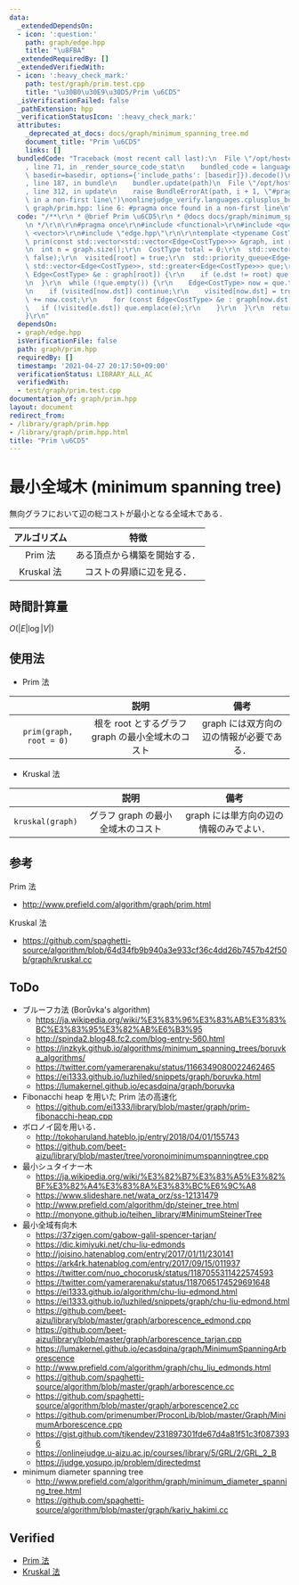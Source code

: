 ```yaml
---
data:
  _extendedDependsOn:
  - icon: ':question:'
    path: graph/edge.hpp
    title: "\u8FBA"
  _extendedRequiredBy: []
  _extendedVerifiedWith:
  - icon: ':heavy_check_mark:'
    path: test/graph/prim.test.cpp
    title: "\u30B0\u30E9\u30D5/Prim \u6CD5"
  _isVerificationFailed: false
  _pathExtension: hpp
  _verificationStatusIcon: ':heavy_check_mark:'
  attributes:
    _deprecated_at_docs: docs/graph/minimum_spanning_tree.md
    document_title: "Prim \u6CD5"
    links: []
  bundledCode: "Traceback (most recent call last):\n  File \"/opt/hostedtoolcache/Python/3.10.0/x64/lib/python3.10/site-packages/onlinejudge_verify/documentation/build.py\"\
    , line 71, in _render_source_code_stat\n    bundled_code = language.bundle(stat.path,\
    \ basedir=basedir, options={'include_paths': [basedir]}).decode()\n  File \"/opt/hostedtoolcache/Python/3.10.0/x64/lib/python3.10/site-packages/onlinejudge_verify/languages/cplusplus.py\"\
    , line 187, in bundle\n    bundler.update(path)\n  File \"/opt/hostedtoolcache/Python/3.10.0/x64/lib/python3.10/site-packages/onlinejudge_verify/languages/cplusplus_bundle.py\"\
    , line 312, in update\n    raise BundleErrorAt(path, i + 1, \"#pragma once found\
    \ in a non-first line\")\nonlinejudge_verify.languages.cplusplus_bundle.BundleErrorAt:\
    \ graph/prim.hpp: line 6: #pragma once found in a non-first line\n"
  code: "/**\r\n * @brief Prim \u6CD5\r\n * @docs docs/graph/minimum_spanning_tree.md\r\
    \n */\r\n\r\n#pragma once\r\n#include <functional>\r\n#include <queue>\r\n#include\
    \ <vector>\r\n#include \"edge.hpp\"\r\n\r\ntemplate <typename CostType>\r\nCostType\
    \ prim(const std::vector<std::vector<Edge<CostType>>> &graph, int root = 0) {\r\
    \n  int n = graph.size();\r\n  CostType total = 0;\r\n  std::vector<bool> visited(n,\
    \ false);\r\n  visited[root] = true;\r\n  std::priority_queue<Edge<CostType>,\
    \ std::vector<Edge<CostType>>, std::greater<Edge<CostType>>> que;\r\n  for (const\
    \ Edge<CostType> &e : graph[root]) {\r\n    if (e.dst != root) que.emplace(e);\r\
    \n  }\r\n  while (!que.empty()) {\r\n    Edge<CostType> now = que.top(); que.pop();\r\
    \n    if (visited[now.dst]) continue;\r\n    visited[now.dst] = true;\r\n    total\
    \ += now.cost;\r\n    for (const Edge<CostType> &e : graph[now.dst]) {\r\n   \
    \   if (!visited[e.dst]) que.emplace(e);\r\n    }\r\n  }\r\n  return total;\r\n\
    }\r\n"
  dependsOn:
  - graph/edge.hpp
  isVerificationFile: false
  path: graph/prim.hpp
  requiredBy: []
  timestamp: '2021-04-27 20:17:50+09:00'
  verificationStatus: LIBRARY_ALL_AC
  verifiedWith:
  - test/graph/prim.test.cpp
documentation_of: graph/prim.hpp
layout: document
redirect_from:
- /library/graph/prim.hpp
- /library/graph/prim.hpp.html
title: "Prim \u6CD5"
---
```

# 最小全域木 (minimum spanning tree)

無向グラフにおいて辺の総コストが最小となる全域木である．

|アルゴリズム|特徴|
|:--:|:--:|
|Prim 法|ある頂点から構築を開始する．|
|Kruskal 法|コストの昇順に辺を見る．|


## 時間計算量

$O(\lvert E \rvert \log{\lvert V \rvert})$


## 使用法

- Prim 法

||説明|備考|
|:--:|:--:|:--:|
|`prim(graph, root = 0)`|根を $\mathrm{root}$ とするグラフ $\mathrm{graph}$ の最小全域木のコスト|$\mathrm{graph}$ には双方向の辺の情報が必要である．|

- Kruskal 法

||説明|備考|
|:--:|:--:|:--:|
|`kruskal(graph)`|グラフ $\mathrm{graph}$ の最小全域木のコスト|$\mathrm{graph}$ には単方向の辺の情報のみでよい．|


## 参考

Prim 法
- http://www.prefield.com/algorithm/graph/prim.html

Kruskal 法
- https://github.com/spaghetti-source/algorithm/blob/64d34fb9b940a3e933cf36c4dd26b7457b42f50b/graph/kruskal.cc


## ToDo

- ブルーフカ法 (Borůvka's algorithm)
  - https://ja.wikipedia.org/wiki/%E3%83%96%E3%83%AB%E3%83%BC%E3%83%95%E3%82%AB%E6%B3%95
  - http://spinda2.blog48.fc2.com/blog-entry-560.html
  - https://inzkyk.github.io/algorithms/minimum_spanning_trees/boruvka_algorithms/
  - https://twitter.com/yamerarenaku/status/1166349080022462465
  - https://ei1333.github.io/luzhiled/snippets/graph/boruvka.html
  - https://lumakernel.github.io/ecasdqina/graph/boruvka
- Fibonacchi heap を用いた Prim 法の高速化
  - https://github.com/ei1333/library/blob/master/graph/prim-fibonacchi-heap.cpp
- ボロノイ図を用いる．
  - http://tokoharuland.hateblo.jp/entry/2018/04/01/155743
  - https://github.com/beet-aizu/library/blob/master/tree/voronoiminimumspanningtree.cpp
- 最小シュタイナー木
  - https://ja.wikipedia.org/wiki/%E3%82%B7%E3%83%A5%E3%82%BF%E3%82%A4%E3%83%8A%E3%83%BC%E6%9C%A8
  - https://www.slideshare.net/wata_orz/ss-12131479
  - http://www.prefield.com/algorithm/dp/steiner_tree.html
  - http://monyone.github.io/teihen_library/#MinimumSteinerTree
- 最小全域有向木
  - https://37zigen.com/gabow-galil-spencer-tarjan/
  - https://dic.kimiyuki.net/chu-liu-edmonds
  - http://joisino.hatenablog.com/entry/2017/01/11/230141
  - https://ark4rk.hatenablog.com/entry/2017/09/15/011937
  - https://twitter.com/nuo_chocorusk/status/1187055311422574593
  - https://twitter.com/yamerarenaku/status/1187065174529691648
  - https://ei1333.github.io/algorithm/chu-liu-edmond.html
  - https://ei1333.github.io/luzhiled/snippets/graph/chu-liu-edmond.html
  - https://github.com/beet-aizu/library/blob/master/graph/arborescence_edmond.cpp
  - https://github.com/beet-aizu/library/blob/master/graph/arborescence_tarjan.cpp
  - https://lumakernel.github.io/ecasdqina/graph/MinimumSpanningArborescence
  - http://www.prefield.com/algorithm/graph/chu_liu_edmonds.html
  - https://github.com/spaghetti-source/algorithm/blob/master/graph/arborescence.cc
  - https://github.com/spaghetti-source/algorithm/blob/master/graph/arborescence2.cc
  - https://github.com/primenumber/ProconLib/blob/master/Graph/MinimumArborescence.cpp
  - https://gist.github.com/tjkendev/231897301fde67d4a81f51c3f0873936
  - https://onlinejudge.u-aizu.ac.jp/courses/library/5/GRL/2/GRL_2_B
  - https://judge.yosupo.jp/problem/directedmst
- minimum diameter spanning tree
  - http://www.prefield.com/algorithm/graph/minimum_diameter_spanning_tree.html
  - https://github.com/spaghetti-source/algorithm/blob/master/graph/kariv_hakimi.cc


## Verified

- [Prim 法](https://onlinejudge.u-aizu.ac.jp/solutions/problem/GRL_2_A/review/4083632/emthrm/C++14)
- [Kruskal 法](https://onlinejudge.u-aizu.ac.jp/solutions/problem/GRL_2_A/review/4083639/emthrm/C++14)
